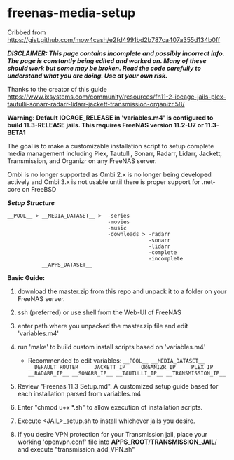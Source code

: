 # freenas-media-setup
Cribbed from https://gist.github.com/mow4cash/e2fd4991bd2b787ca407a355d134b0ff

***DISCLAIMER: This page contains incomplete and possibly incorrect info. The page is constantly being edited and worked on. Many of these should work but some may be broken. Read the code carefully to understand what you are doing.  Use at your own risk.***

Thanks to the creator of this guide https://www.ixsystems.com/community/resources/fn11-2-iocage-jails-plex-tautulli-sonarr-radarr-lidarr-jackett-transmission-organizr.58/

**Warning: Default __IOCAGE_RELEASE__ in 'variables.m4' is configured to build 11.3-RELEASE jails.  This requires FreeNAS version 11.2-U7 or 11.3-BETA1**

The goal is to make a customizable installation script to setup complete media management including Plex, Tautulli, Sonarr, Radarr, Lidarr, Jackett, Transmission, and Organizr on any FreeNAS server.

Ombi is no longer supported as Ombi 2.x is no longer being developed actively and Ombi 3.x is not usable until there is proper support for .net-core on FreeBSD

***Setup Structure***
```
__POOL__ > __MEDIA_DATASET__ >  -series
                                -movies
                                -music
                                -downloads > -radarr
                                             -sonarr
                                             -lidarr
                                             -complete
                                             -incomplete
           __APPS_DATASET__                                  
```




**Basic Guide:**
1) download the master.zip from this repo and unpack it to a folder on your FreeNAS server.
2) ssh (preferred) or use shell from the Web-UI of FreeNAS
3) enter path where you unpacked the master.zip file and edit 'variables.m4'
4) run 'make' to build custom install scripts based on 'variables.m4'
    * Recommended to edit variables: ```__POOL__
                                     __MEDIA_DATASET__
                                     __DEFAULT_ROUTER__
                                     __JACKETT_IP__
                                     __ORGANIZR_IP__
                                     __PLEX_IP__
                                     __RADARR_IP__
                                     __SONARR_IP__
                                     __TAUTULLI_IP__
                                     __TRANSMISSION_IP__```
                                          
5) Review "Freenas 11.3 Setup.md".  A customized setup guide based for each installation parsed from variables.m4
6) Enter "chmod u+x *.sh" to allow execution of installation scripts.
7) Execute \<JAIL\>_setup.sh to install whichever jails you desire.
8) If you desire VPN protection for your Transmission jail, place your working 'openvpn.conf' file into __APPS_ROOT__/__TRANSMISSION_JAIL__/ and execute "transmission_add_VPN.sh"

